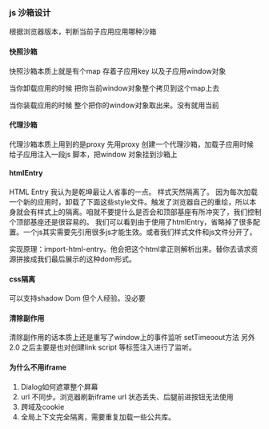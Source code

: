 ### js 沙箱设计

根据浏览器版本，判断当前子应用应用哪种沙箱

#### 快照沙箱
快照沙箱本质上就是有个map 存着子应用key 以及子应用window对象

当你卸载应用的时候 把你当前window对象整个拷贝到这个map上去

当你装载应用的时候 整个把你的window对象取出来。没有就用当前

#### 代理沙箱
代理沙箱本质上用到的是proxy
先用proxy 创建一个代理沙箱，加载子应用时候 给子应用注入一段js 脚本，把window 对象挂到沙箱上

#### htmlEntry
HTML Entry 我认为是乾坤最让人省事的一点。
样式天然隔离了。 因为每次加载一个新的应用时，卸载了下面这些style文件。触发了浏览器自己的重绘，所以本身就会有样式上的隔离。咱就不要提什么是否会和顶部基座有所冲突了，我们控制个顶部基座还是很容易的。
我们可以看到由于使用了htmlEntry，省略掉了很多配置。一个js其实需要先引用很多js才能生效。或者我们样式文件和js文件分开了。

实现原理：import-html-entry。他会把这个html拿正则解析出来。替你去请求资源拼接成我们最后展示的这种dom形式。

#### css隔离
可以支持shadow Dom 但个人经验。没必要


#### 清除副作用
清除副作用的话本质上还是重写了window上的事件监听 setTimeoout方法
另外2.0 之后主要是也对创建link script 等标签注入进行了监听。

#### 为什么不用iframe
1. Dialog如何遮罩整个屏幕
2. url 不同步。浏览器刷新iframe url 状态丢失、后腿前进按钮无法使用
3. 跨域及cookie
4. 全局上下文完全隔离，需要重复加载一些公共库。
